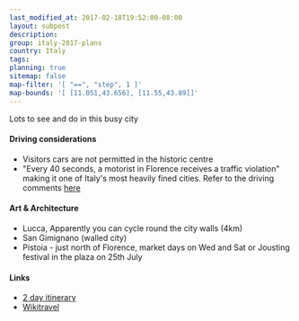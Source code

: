 ```yaml
---
last_modified_at: 2017-02-18T19:52:00-08:00
layout: subpost
description: 
group: italy-2017-plans
country: Italy
tags: 
planning: true
sitemap: false
map-filter: '[ "==", "step", 1 ]'
map-bounds: '[ [11.051,43.656], [11.55,43.89]]'
---
```


Lots to see and do in this busy city

#### Driving considerations

- Visitors cars are not permitted in the historic centre
- "Every 40 seconds, a motorist in Florence receives a traffic violation" making it one of Italy's most heavily fined cities. Refer to the driving comments [here](http://wikitravel.org/en/Florence#By_car)


#### Art & Architecture

- Lucca, Apparently you can cycle round the city walls (4km)
- San Gimignano (walled city)
- Pistoia - just north of Florence, market days on Wed and Sat or Jousting festival in the plaza on 25th July

#### Links

- [2 day itinerary](https://www.visitflorence.com/itineraries-in-florence/two-days-in-florence.html)
- [Wikitravel](http://wikitravel.org/en/Florence)